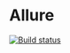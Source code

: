 # Allure
[![Build status](https://ci.appveyor.com/api/projects/status/5jdwu0pvcln950u6/branch/main?svg=true)](https://ci.appveyor.com/project/Chikhareva/allure/branch/main)
